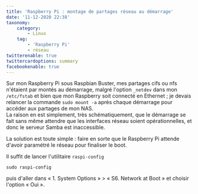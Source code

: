 ```yaml
---
title: 'Raspberry Pi : montage de partages réseau au démarrage'
date: '11-12-2020 22:38'
taxonomy:
    category:
        - Linux
    tag:
        - 'Raspberry Pi'
        - réseau
twitterenable: true
twittercardoptions: summary
facebookenable: true
---
```


Sur mon Raspberry Pi sous Raspbian Buster, mes partages cifs ou nfs n'étaient par montés au démarrage, malgré l'option `_netdev` dans mon `/etc/fstab` et bien que mon Raspberry soit connecté en Ethernet&nbsp;; je devais relancer la commande `sudo mount -a` après chaque démarrage pour accéder aux partages de mon NAS.     
La raison en est simplement, très schématiquement, que le démarrage se fait sans même attendre que les interfaces réseau soient opérationnelles, et donc le serveur Samba est inaccessible.

La solution est toute simple&nbsp;: faire en sorte que le Raspberry Pi attende d'avoir paramétré le réseau pour finaliser le boot.

Il suffit de lancer l'utilitaire `raspi-config`

```shell
sudo raspi-config
```

puis d'aller dans «&nbsp;1. System Options&nbsp;» > «&nbsp;S6. Network at Boot&nbsp;» et choisir l'option «&nbsp;Oui&nbsp;».